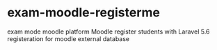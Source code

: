 # exam-moodle-registerme
exam mode moodle platform
Moodle register students with Laravel 5.6 registeration for moodle external database
